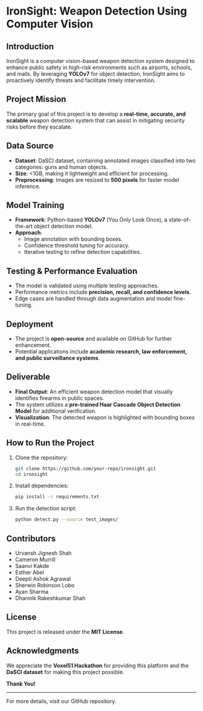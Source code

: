 # IronSight: Weapon Detection Using Computer Vision

## Introduction
IronSight is a computer vision-based weapon detection system designed to enhance public safety in high-risk environments such as airports, schools, and malls. By leveraging **YOLOv7** for object detection, IronSight aims to proactively identify threats and facilitate timely intervention.

## Project Mission
The primary goal of this project is to develop a **real-time, accurate, and scalable** weapon detection system that can assist in mitigating security risks before they escalate.

## Data Source
- **Dataset**: DaSCI dataset, containing annotated images classified into two categories: guns and human objects.
- **Size**: <1GB, making it lightweight and efficient for processing.
- **Preprocessing**: Images are resized to **500 pixels** for faster model inference.

## Model Training
- **Framework**: Python-based **YOLOv7** (You Only Look Once), a state-of-the-art object detection model.
- **Approach**:
  - Image annotation with bounding boxes.
  - Confidence threshold tuning for accuracy.
  - Iterative testing to refine detection capabilities.

## Testing & Performance Evaluation
- The model is validated using multiple testing approaches.
- Performance metrics include **precision, recall, and confidence levels**.
- Edge cases are handled through data augmentation and model fine-tuning.

## Deployment
- The project is **open-source** and available on GitHub for further enhancement.
- Potential applications include **academic research, law enforcement, and public surveillance systems**.

## Deliverable
- **Final Output**: An efficient weapon detection model that visually identifies firearms in public spaces.
- The system utilizes a **pre-trained Haar Cascade Object Detection Model** for additional verification.
- **Visualization**: The detected weapon is highlighted with bounding boxes in real-time.

## How to Run the Project
1. Clone the repository:
   ```bash
   git clone https://github.com/your-repo/ironsight.git
   cd ironsight
   ```
2. Install dependencies:
   ```bash
   pip install -r requirements.txt
   ```
3. Run the detection script:
   ```bash
   python detect.py --source test_images/
   ```

## Contributors
- Urvansh Jignesh Shah
- Cameron Murrill
- Saanvi Kakde
- Esther Abel
- Deepti Ashok Agrawal
- Sherwin Robinson Lobo
- Ayan Sharma
- Dharmik Rakeshkumar Shah

## License
This project is released under the **MIT License**.

## Acknowledgments
We appreciate the **Voxel51 Hackathon** for providing this platform and the **DaSCI dataset** for making this project possible.

**Thank You!**

---
For more details, visit our GitHub repository.


